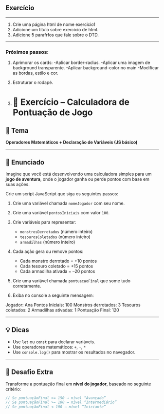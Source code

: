## Exercício
---
1. Crie uma página html de nome exercicio1
2. Adicione um titulo sobre exercicio de html.
3. Adicione 5 parafrfos que fale sobre o DTD.
---

### Próximos passos:
1. Aprimorar os cards:
-Aplicar border-radius.
-Aplicar uma imagem de background transparente.
-Aplicar background-color no main
-Modificar as bordas, estilo e cor.

2. Estruturar o rodapé.

3.  # 🧠 Exercício – Calculadora de Pontuação de Jogo
 
## 📘 Tema
**Operadores Matemáticos + Declaração de Variáveis (JS básico)**
 
---
 
## 📝 Enunciado
 
Imagine que você está desenvolvendo uma calculadora simples para um **jogo de aventura**, onde o jogador ganha ou perde pontos com base em suas ações.
 
Crie um script JavaScript que siga os seguintes passos:
 
1. Crie uma variável chamada `nomeJogador` com seu nome.
2. Crie uma variável `pontosIniciais` com valor `100`.
3. Crie variáveis para representar:
   - `monstrosDerrotados` (número inteiro)
   - `tesourosColetados` (número inteiro)
   - `armadilhas` (número inteiro)
 
4. Cada ação gera ou remove pontos:
   - Cada monstro derrotado = +10 pontos
   - Cada tesouro coletado = +15 pontos
   - Cada armadilha ativada = –20 pontos
 
5. Crie uma variável chamada `pontuacaoFinal` que some tudo corretamente.
 
6. Exiba no console a seguinte mensagem:
 
Jogador: Ana
Pontos Iniciais: 100
Monstros derrotados: 3
Tesouros coletados: 2
Armadilhas ativadas: 1
Pontuação Final: 120
 
 
---
 
## 💡 Dicas
 
- Use `let` ou `const` para declarar variáveis.
- Use operadores matemáticos: `+`, `-`, `*`
- Use `console.log()` para mostrar os resultados no navegador.
 
---
 
## 🎯 Desafio Extra
 
Transforme a pontuação final em **nível do jogador**, baseado no seguinte critério:
 
```javascript
// Se pontuaçãoFinal >= 150 → nível “Avançado”
// Se pontuaçãoFinal >= 100 → nível “Intermediário”
// Se pontuaçãoFinal < 100 → nível “Iniciante”
